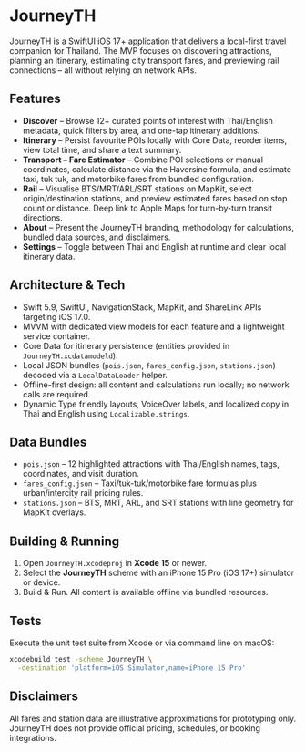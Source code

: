 # JourneyTH

JourneyTH is a SwiftUI iOS 17+ application that delivers a local-first travel companion for Thailand. The MVP focuses on discovering attractions, planning an itinerary, estimating city transport fares, and previewing rail connections – all without relying on network APIs.

## Features
- **Discover** – Browse 12+ curated points of interest with Thai/English metadata, quick filters by area, and one-tap itinerary additions.
- **Itinerary** – Persist favourite POIs locally with Core Data, reorder items, view total time, and share a text summary.
- **Transport – Fare Estimator** – Combine POI selections or manual coordinates, calculate distance via the Haversine formula, and estimate taxi, tuk tuk, and motorbike fares from bundled configuration.
- **Rail** – Visualise BTS/MRT/ARL/SRT stations on MapKit, select origin/destination stations, and preview estimated fares based on stop count or distance. Deep link to Apple Maps for turn-by-turn transit directions.
- **About** – Present the JourneyTH branding, methodology for calculations, bundled data sources, and disclaimers.
- **Settings** – Toggle between Thai and English at runtime and clear local itinerary data.

## Architecture & Tech
- Swift 5.9, SwiftUI, NavigationStack, MapKit, and ShareLink APIs targeting iOS 17.0.
- MVVM with dedicated view models for each feature and a lightweight service container.
- Core Data for itinerary persistence (entities provided in `JourneyTH.xcdatamodeld`).
- Local JSON bundles (`pois.json`, `fares_config.json`, `stations.json`) decoded via a `LocalDataLoader` helper.
- Offline-first design: all content and calculations run locally; no network calls are required.
- Dynamic Type friendly layouts, VoiceOver labels, and localized copy in Thai and English using `Localizable.strings`.

## Data Bundles
- `pois.json` – 12 highlighted attractions with Thai/English names, tags, coordinates, and visit duration.
- `fares_config.json` – Taxi/tuk-tuk/motorbike fare formulas plus urban/intercity rail pricing rules.
- `stations.json` – BTS, MRT, ARL, and SRT stations with line geometry for MapKit overlays.

## Building & Running
1. Open `JourneyTH.xcodeproj` in **Xcode 15** or newer.
2. Select the **JourneyTH** scheme with an iPhone 15 Pro (iOS 17+) simulator or device.
3. Build & Run. All content is available offline via bundled resources.

## Tests
Execute the unit test suite from Xcode or via command line on macOS:
```sh
xcodebuild test -scheme JourneyTH \
  -destination 'platform=iOS Simulator,name=iPhone 15 Pro'
```

## Disclaimers
All fares and station data are illustrative approximations for prototyping only. JourneyTH does not provide official pricing, schedules, or booking integrations.
